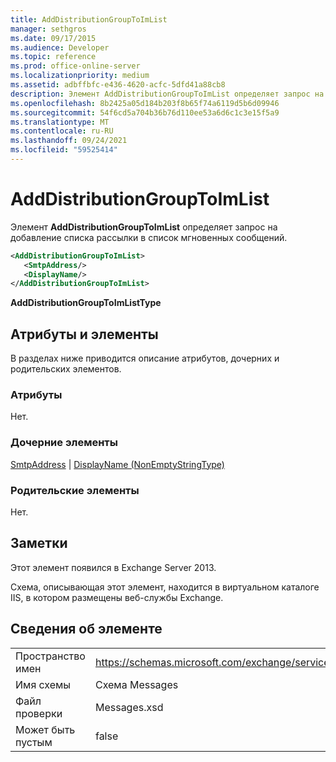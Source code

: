 ```yaml
---
title: AddDistributionGroupToImList
manager: sethgros
ms.date: 09/17/2015
ms.audience: Developer
ms.topic: reference
ms.prod: office-online-server
ms.localizationpriority: medium
ms.assetid: adbffbfc-e436-4620-acfc-5dfd41a88cb8
description: Элемент AddDistributionGroupToImList определяет запрос на добавление списка рассылки в список мгновенных сообщений.
ms.openlocfilehash: 8b2425a05d184b203f8b65f74a6119d5b6d09946
ms.sourcegitcommit: 54f6cd5a704b36b76d110ee53a6d6c1c3e15f5a9
ms.translationtype: MT
ms.contentlocale: ru-RU
ms.lasthandoff: 09/24/2021
ms.locfileid: "59525414"
---
```

# <a name="adddistributiongrouptoimlist"></a>AddDistributionGroupToImList

Элемент **AddDistributionGroupToImList** определяет запрос на добавление списка рассылки в список мгновенных сообщений. 
  
```XML
<AddDistributionGroupToImList>
   <SmtpAddress/>
   <DisplayName/>
</AddDistributionGroupToImList>
```

 **AddDistributionGroupToImListType**
## <a name="attributes-and-elements"></a>Атрибуты и элементы

В разделах ниже приводится описание атрибутов, дочерних и родительских элементов.
  
### <a name="attributes"></a>Атрибуты

Нет.
  
### <a name="child-elements"></a>Дочерние элементы

[SmtpAddress](smtpaddress.md)  |  [DisplayName (NonEmptyStringType)](displayname-nonemptystringtype.md)
  
### <a name="parent-elements"></a>Родительские элементы

Нет.
  
## <a name="remarks"></a>Заметки

Этот элемент появился в Exchange Server 2013.
  
Схема, описывающая этот элемент, находится в виртуальном каталоге IIS, в котором размещены веб-службы Exchange.
  
## <a name="element-information"></a>Сведения об элементе

|||
|:-----|:-----|
|Пространство имен  <br/> |https://schemas.microsoft.com/exchange/services/2006/messages  <br/> |
|Имя схемы  <br/> |Схема Messages  <br/> |
|Файл проверки  <br/> |Messages.xsd  <br/> |
|Может быть пустым  <br/> |false  <br/> |
   

